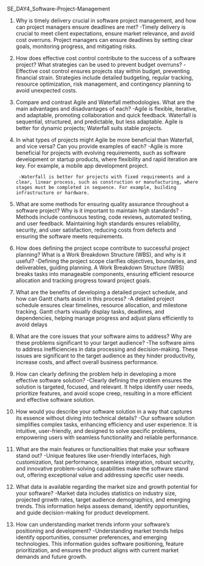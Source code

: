 SE_DAY4_Software-Project-Management

1. Why is timely delivery crucial in software project management, and how can project managers ensure deadlines are met? 
        -Timely delivery is crucial to meet client expectations, ensure market relevance, and avoid cost overruns. Project managers can ensure deadlines by setting clear goals, monitoring progress, and mitigating risks.

2. How does effective cost control contribute to the success of a software project? What strategies can be used to prevent budget overruns?
        -Effective cost control ensures projects stay within budget, preventing financial strain. Strategies include detailed budgeting, regular tracking, resource optimization, risk management, and contingency planning to avoid unexpected costs.

3. Compare and contrast Agile and Waterfall methodologies. What are the main advantages and disadvantages of each?
        -Agile is flexible, iterative, and adaptable, promoting collaboration and quick feedback. Waterfall is sequential, structured, and predictable, but less adaptable. Agile is better for dynamic projects; Waterfall suits stable projects.

4. In what types of projects might Agile be more beneficial than Waterfall, and vice versa? Can you provide examples of each?
        -Agile is more beneficial for projects with evolving requirements, such as software development or startup products, where flexibility and rapid iteration are key. For example, a mobile app development project.

        -Waterfall is better for projects with fixed requirements and a clear, linear process, such as construction or manufacturing, where stages must be completed in sequence. For example, building infrastructure or hardware.

5. What are some methods for ensuring quality assurance throughout a software project? Why is it important to maintain high standards?
        -Methods include continuous testing, code reviews, automated testing, and user feedback. Maintaining high standards ensures reliability, security, and user satisfaction, reducing costs from defects and ensuring the software meets requirements.

6. How does defining the project scope contribute to successful project planning? What is a Work Breakdown Structure (WBS), and why is it useful?
        -Defining the project scope clarifies objectives, boundaries, and deliverables, guiding planning. A Work Breakdown Structure (WBS) breaks tasks into manageable components, ensuring efficient resource allocation and tracking progress toward project goals.

7. What are the benefits of developing a detailed project schedule, and how can Gantt charts assist in this process?
        -A detailed project schedule ensures clear timelines, resource allocation, and milestone tracking. Gantt charts visually display tasks, deadlines, and dependencies, helping manage progress and adjust plans efficiently to avoid delays

8. What are the core issues that your software aims to address? Why are these problems significant to your target audience?
        -The software aims to address inefficiencies in data processing and decision-making. These issues are significant to the target audience as they hinder productivity, increase costs, and affect overall business performance.

9. How can clearly defining the problem help in developing a more effective software solution?
        -Clearly defining the problem ensures the solution is targeted, focused, and relevant. It helps identify user needs, prioritize features, and avoid scope creep, resulting in a more efficient and effective software solution.

10. How would you describe your software solution in a way that captures its essence without diving into technical details?
        -Our software solution simplifies complex tasks, enhancing efficiency and user experience. It is intuitive, user-friendly, and designed to solve specific problems, empowering users with seamless functionality and reliable performance.

11. What are the main features or functionalities that make your software stand out?
        -Unique features like user-friendly interfaces, high customization, fast performance, seamless integration, robust security, and innovative problem-solving capabilities make the software stand out, offering exceptional value and addressing specific user needs.

    
12. What data is available regarding the market size and growth 
potential for your software?
        -Market data includes statistics on industry size, projected growth rates, target audience demographics, and emerging trends. This information helps assess demand, identify opportunities, and guide decision-making for product development.

13. How can understanding market trends inform your software’s positioning and development?
        -Understanding market trends helps identify opportunities, consumer preferences, and emerging technologies. This information guides software positioning, feature prioritization, and ensures the product aligns with current market demands and future growth.
